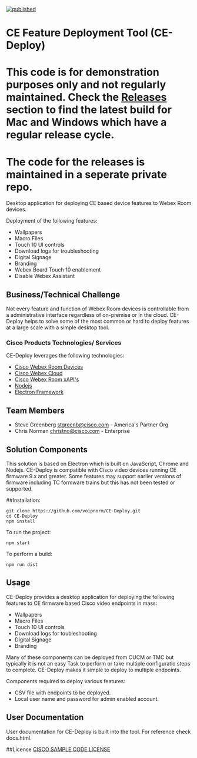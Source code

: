 [![published](https://static.production.devnetcloud.com/codeexchange/assets/images/devnet-published.svg)](https://developer.cisco.com/codeexchange/github/repo/voipnorm/InRoom-Macro-Deployer)
# CE Feature Deployment Tool (CE-Deploy)

# This code is for demonstration purposes only and not regularly maintained. Check the [Releases](https://github.com/voipnorm/CE-Deploy/releases) section to find the latest build for Mac and Windows which have a regular release cycle.

# The code for the releases is maintained in a seperate private repo.

Desktop application for deploying CE based device features to Webex Room devices.

Deployment of the following features:
* Wallpapers
* Macro Files
* Touch 10 UI controls
* Download logs for troubleshooting
* Digital Signage
* Branding
* Webex Board Touch 10 enablement
* Disable Webex Assistant


## Business/Technical Challenge

Not every feature and function of Webex Room devices is controllable from a administrative interface regardless of on-premise or in the cloud. 
CE-Deploy helps to solve some of the most common or hard to deploy features at a large scale with a simple desktop tool.


### Cisco Products Technologies/ Services
CE-Deploy leverages the following technologies:
* [Cisco Webex Room Devices](https://www.cisco.com/c/en/us/products/collaboration-endpoints/webex-room-series/index.html)
* [Cisco Webex Cloud](https://collaborationhelp.cisco.com/article/en-us/n4lhv2s)
* [Cisco Webex Room xAPI's](https://www.cisco.com/c/dam/en/us/td/docs/telepresence/endpoint/ce96/collaboration-endpoint-software-api-reference-guide-ce96.pdf)
* [Nodejs](https://nodejs.org/en/)
* [Electron Framework](https://electronjs.org/)

## Team Members

* Steve Greenberg <stgreenb@cisco.com> - America's Partner Org
* Chris Norman <christno@cisco.com> - Enterprise

## Solution Components

This solution is based on Electron which is built on JavaScript, Chrome and Nodejs.
CE-Deploy is compatible with Cisco video devices running CE firmware 9.x and greater. Some
features may support earlier versions of firmware including TC formware trains 
but this has not been tested or supported.

##Installation:

    git clone https://github.com/voipnorm/CE-Deploy.git
    cd CE-Deploy
    npm install
    
To run the project:

    npm start

To perform a build:

    npm run dist
    
## Usage

CE-Deploy provides a desktop application for deploying the following features to CE 
firmware based Cisco video endpoints in mass:

* Wallpapers
* Macro Files
* Touch 10 UI controls
* Download logs for toubleshooting
* Digital Signage
* Branding

Many of these components can be deployed from CUCM or TMC but typically it is not an easy
Task to perform or take multiple configuratio steps to complete. CE-Deploy makes it simple to 
deploy to multiple endpoints.

Components required to deploy various features:

* CSV file with endpoints to be deployed.
* Local user name and password for admin enabled account.
## User Documentation
User documentation for CE-Deploy is built into the tool. For reference check docs.html. 

##License
[CISCO SAMPLE CODE LICENSE](LICENSE.md) 

